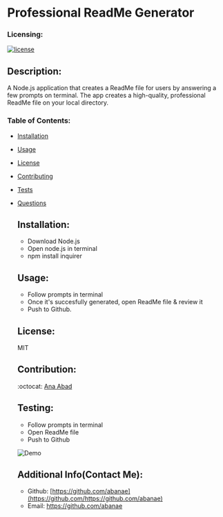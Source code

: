 # Professional ReadMe Generator

  ### Licensing:
  [![license](https://img.shields.io/badge/license-MIT-blue)](https://shields.io)
 


  ## Description:

  A Node.js application that creates a ReadMe file for users by answering a few prompts on terminal. The app creates a high-quality, professional ReadMe file on your local directory.
  
  ### Table of Contents:
- [Installation](#installation)
- [Usage](#usage)
- [License](#license)
- [Contributing](#contribution)
- [Tests](#testing)
- [Questions](#additional-info)

  ## Installation:
  - Download Node.js
  - Open node.js in terminal
  - npm install inquirer
  
  ## Usage:
  
  - Follow prompts in terminal
  - Once it's succesfully generated, open ReadMe file & review it
  - Push to Github.
  
  ## License:
  
  MIT
  
  ## Contribution:
  
  :octocat: [Ana Abad](https://github.com/abanae)
  
  ## Testing:
  
  - Follow prompts in terminal
  - Open ReadMe file
  - Push to Github

  ![Demo](https://media3.giphy.com/media/tmAGBtO1KBHKqcgcCU/giphy.gif?cid=790b761120258040eceb6a954636959d4a8ce99a1ef163a3&rid=giphy.gif&ct=g)
  
  ## Additional Info(Contact Me):
  - Github: [https://github.com/abanae](https://github.com/https://github.com/abanae)
  - Email: https://github.com/abanae 
  
